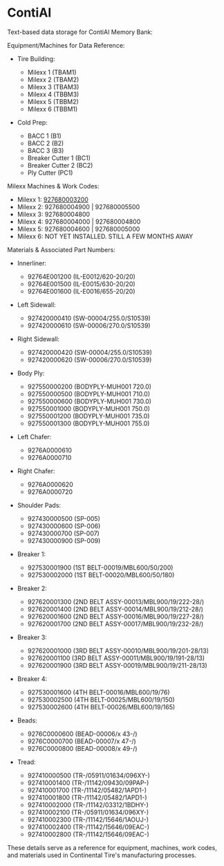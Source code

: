 # ContiAI
Text-based data storage for ContiAI Memory Bank:

Equipment/Machines for Data Reference:
- Tire Building:
   - Milexx 1 (TBAM1)
   - Milexx 2 (TBAM2)
   - Milexx 3 (TBAM3)
   - Milexx 4 (TBBM3)
   - Milexx 5 (TBBM2)
   - Milexx 6 (TBBM1)

- Cold Prep:
   - BACC 1 (B1)
   - BACC 2 (B2)
   - BACC 3 (B3)
   - Breaker Cutter 1 (BC1)
   - Breaker Cutter 2 (BC2)
   - Ply Cutter (PC1)

Milexx Machines & Work Codes:
- Milexx 1: [927680003200](https://github.com/wtyler2505/ContiAI/blob/06d210465532d8f63a02b4a54137cc71d5577df9/Tire%20Specifications/927680003200%20(3200).md)
- Milexx 2: 927680004900 | 927680005500
- Milexx 3: 927680004800
- Milexx 4: 927680004000 | 927680004800
- Milexx 5: 927680004600 | 927680005000
- Milexx 6: NOT YET INSTALLED. STILL A FEW MONTHS AWAY

Materials & Associated Part Numbers:
- Innerliner:
   - 92764E001200 (IL-E0012/620-20/20)
   - 92764E001500 (IL-E0015/630-20/20)
   - 92764E001600 (IL-E0016/655-20/20)

- Left Sidewall:
   - 927420000410 (SW-00004/255.0/S10539)
   - 927420000610 (SW-00006/270.0/S10539)

- Right Sidewall:
   - 927420000420 (SW-00004/255.0/S10539)
   - 927420000620 (SW-00006/270.0/S10539)

- Body Ply:
   - 927550000200 (BODYPLY-MUH001 720.0)
   - 927550000500 (BODYPLY-MUH001 710.0)
   - 927550000600 (BODYPLY-MUH001 730.0)
   - 927550001000 (BODYPLY-MUH001 750.0)
   - 927550001200 (BODYPLY-MUH001 735.0)
   - 927550001300 (BODYPLY-MUH001 755.0)

- Left Chafer:
   - 9276A0000610
   - 9276A0000710

- Right Chafer:
   - 9276A0000620
   - 9276A0000720

- Shoulder Pads:
   - 927430000500 (SP-005)
   - 927430000600 (SP-006)
   - 927430000700 (SP-007)
   - 927430000900 (SP-009)

- Breaker 1:
   - 927530001900 (1ST BELT-00019/MBL600/50/200)
   - 927530002000 (1ST BELT-00020/MBL600/50/180)

- Breaker 2:
   - 927620001300 (2ND BELT ASSY-00013/MBL900/19/222-28/)
   - 927620001400 (2ND BELT ASSY-00014/MBL900/19/212-28/)
   - 927620001600 (2ND BELT ASSY-00016/MBL900/19/227-28/)
   - 927620001700 (2ND BELT ASSY-00017/MBL900/19/232-28/)

- Breaker 3:
   - 927620001000 (3RD BELT ASSY-00010/MBL900/19/201-28/13)
   - 927620001100 (3RD BELT ASSY-00011/MBL900/19/191-28/13)
   - 927620001900 (3RD BELT ASSY-00019/MBL900/19/211-28/13)

- Breaker 4:
   - 927530001600 (4TH BELT-00016/MBL600/19/76)
   - 927530002500 (4TH BELT-00025/MBL600/19/150)
   - 927530002600 (4TH BELT-00026/MBL600/19/165)

- Beads:
   - 9276C0000600 (BEAD-00006/x 43-/)
   - 9276C0000700 (BEAD-00007/x 47-/)
   - 9276C0000800 (BEAD-00008/x 49-/)

- Tread:
   - 927410000500 (TR-/05911/01634/096XY-)
   - 927410001400 (TR-/11142/09430/09PAP-)
   - 927410001700 (TR-/11142/05482/1APD1-)
   - 927410001800 (TR-/11142/05482/1APD1-)
   - 927410002000 (TR-/11142/03312/1BDHY-)
   - 927410002100 (TR-/05911/01634/096XY-)
   - 927410002300 (TR-/11142/15646/1AOUJ-)
   - 927410002400 (TR-/11142/15646/09EAC-)
   - 927410002800 (TR-/11142/15646/09EAC-)

These details serve as a reference for equipment, machines, work codes, and materials used in Continental Tire's manufacturing processes.
